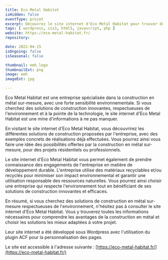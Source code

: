 ```yaml
---
title: Eco Metal Habitat
isHidden: false
eventType: projet
excerpt: Découvrez le site internet d'Eco Metal Habitat pour trouver des solutions de construction en métal sur-mesure, respectueuses de l'environnement.
tags: [ wordpress, css3, html5, javascript, php ]
website: https://eco-metal-habitat.fr/
repository:

date: 2022-04-15
isOngoing: false
isSeasonal: false

thumbnail: emh_logo
thumbnailExt: png
image: emh
imageExt: jpg

---
```


Eco Metal Habitat est une entreprise spécialisée dans la construction en métal sur-mesure, avec une forte sensibilité
environnementale. Si vous cherchez des solutions de construction innovantes, respectueuses de l'environnement et à la
pointe de la technologie, le site internet d'Eco Metal Habitat est une mine d'informations à ne pas manquer.

En visitant le site internet d'Eco Metal Habitat, vous découvrirez les différentes solutions de construction proposées
par l'entreprise, avec des exemples concrets de réalisations déjà effectuées. Vous pourrez ainsi vous faire une idée des
possibilités offertes par la construction en métal sur-mesure, pour des projets résidentiels ou professionnels.

Le site internet d'Eco Metal Habitat vous permet également de prendre connaissance des engagements de l'entreprise en
matière de développement durable. L'entreprise utilise des matériaux recyclables et/ou recyclés pour minimiser son
impact environnemental et garantir une utilisation responsable des ressources naturelles. Vous pourrez ainsi choisir une
entreprise qui respecte l'environnement tout en bénéficiant de ses solutions de construction innovantes et efficaces.

En résumé, si vous cherchez des solutions de construction en métal sur-mesure respectueuses de l'environnement,
n'hésitez pas à consulter le site internet d'Eco Metal Habitat. Vous y trouverez toutes les informations nécessaires
pour comprendre les avantages de la construction en métal et choisir les solutions les mieux adaptées à votre projet.

Leur site internet a été développé sous Wordpress avec l'utilisation du plugin ACF pour la personnalisation des pages.

Le site est accessible à l'adresse suivante : [https://eco-metal-habitat.fr/](https://eco-metal-habitat.fr/)
